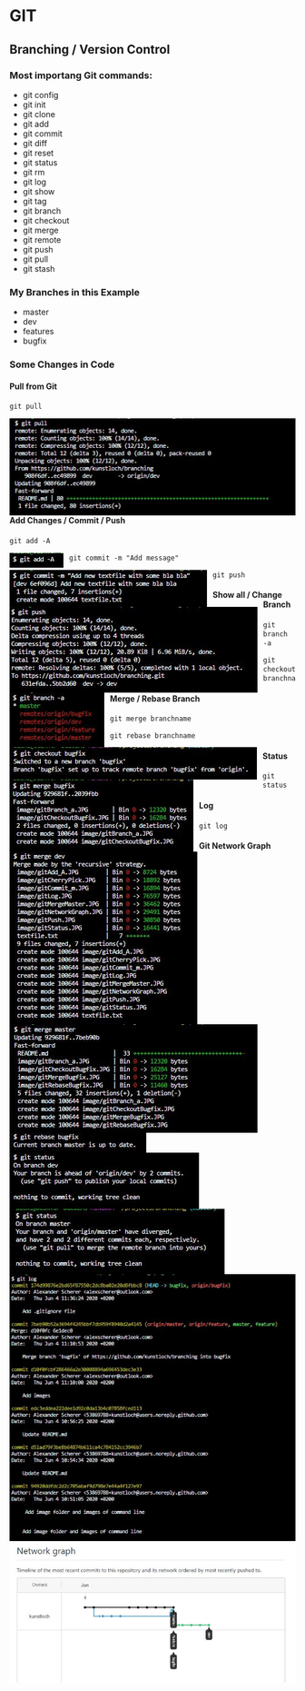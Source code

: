 # GIT

## Branching / Version Control

### Most importang Git commands:

* git config
* git init
* git clone
* git add
* git commit
* git diff
* git reset
* git status
* git rm
* git log
* git show
* git tag
* git branch
* git checkout
* git merge
* git remote
* git push
* git pull
* git stash

### My Branches in this Example

* master
* dev
* features
* bugfix



### Some Changes in Code

#### Pull from Git

```git
git pull
```

<img src="/image/gitPull.JPG"
     alt="git pull in console"
     style="float: left; margin-right: 10px;" />  


#### Add Changes / Commit / Push

```git
git add -A
```

<img src="/image/gitAdd_A.JPG"
     alt="git add in console"
     style="float: left; margin-right: 10px;" />


```git
git commit -m "Add message"
```      
<img src="/image/gitCommit_m.JPG"
     alt="git commit in console"
     style="float: left; margin-right: 10px;" />    


 ```git
git push
```    
<img src="/image/gitPush.JPG"
     alt="git push in console"
     style="float: left; margin-right: 10px;" />
     
    
#### Show all / Change Branch 

```git
git branch -a
```  
<img src="/image/gitBranch_a.JPG"
     alt="git branch in console"
     style="float: left; margin-right: 10px;" />
 
 
```git
git checkout branchname
``` 
 <img src="/image/gitCheckoutBugfix.JPG"
     alt="git checkout in console"
     style="float: left; margin-right: 10px;" />


#### Merge / Rebase Branch

```git
git merge branchname
``` 
     
 <img src="/image/gitMergeBugfix.JPG"
     alt="git merge in console"
     style="float: left; margin-right: 10px;" />
 
 <img src="/image/gitMergeDev.JPG"
     alt="git merge in console"
     style="float: left; margin-right: 10px;" />
     
<img src="/image/gitMergeMaster.JPG"
     alt="git merge in console"
     style="float: left; margin-right: 10px;" />


```git
git rebase branchname
``` 

<img src="/image/gitRebaseBugfix.JPG"
     alt="git rebase in console"
     style="float: left; margin-right: 10px;" />


#### Status

```git
git status
``` 

<img src="/image/gitStatus.JPG"
     alt="git status in console"
     style="float: left; margin-right: 10px;" />

<img src="/image/gitStatusAfterMerge.JPG"
     alt="git status in console"
     style="float: left; margin-right: 10px;" />



#### Log

```git
git log
``` 
<img src="/image/gitLog.JPG"
     alt="git log in console"
     style="float: left; margin-right: 10px;" />    



#### Git Network Graph

 <img src="/image/gitNetworkGraph.JPG"
     alt="git network graph"
     style="float: left; margin-right: 10px;" />

